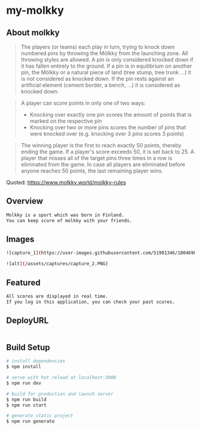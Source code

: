 # my-molkky

## About molkky

> The players (or teams) each play in turn, trying to knock down numbered pins by throwing the Mölkky from the launching zone. All throwing styles are allowed. A pin is only considered knocked down if it has fallen entirely to the ground. If a pin is in equilibrium on another pin, the Mölkky or a natural piece of land (tree stump, tree trunk …) it is not considered as knocked down. If the pin rests against an artificial element (cement border, a bench, …) it is considered as knocked down.

> A player can score points in only one of two ways:
>
> - Knocking over exactly one pin scores the amount of points that is marked on the respective pin
> - Knocking over two or more pins scores the number of pins that were knocked over (e.g. knocking over 3 pins scores 3 points)

> The winning player is the first to reach exactly 50 points, thereby ending the game. If a player's score exceeds 50, it is set back to 25. A player that misses all of the target pins three times in a row is eliminated from the game. In case all players are eliminated before anyone reaches 50 points, the last remaining player wins.

Quoted: https://www.molkky.world/molkky-rules

## Overview

```bash
Molkky is a sport which was born in Finland.
You can keep score of molkky with your friends.
```

## Images

```bash
![capture_1](https://user-images.githubusercontent.com/51901346/100469662-06ec6b00-311a-11eb-8d57-beb07d8df669.png)

![alt](/assets/captures/capture_2.PNG)
```

## Featured

```bash
All scores are displayed in real time.
If you log in this application, you can check your past scores.
```

## DeployURL

```bash

```

## Build Setup

```bash
# install dependencies
$ npm install

# serve with hot reload at localhost:3000
$ npm run dev

# build for production and launch server
$ npm run build
$ npm run start

# generate static project
$ npm run generate
```

